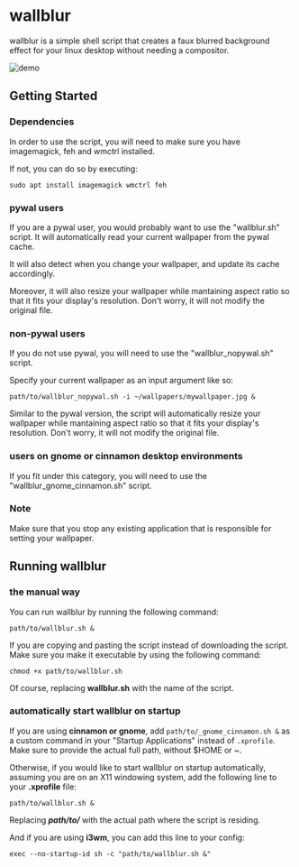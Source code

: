 # wallblur

wallblur is a simple shell script that creates a faux blurred background effect for your linux desktop without needing a compositor.

![demo](https://github.com/turing753/wallblur/blob/master/demo.gif)

## Getting Started

### Dependencies

In order to use the script, you will need to make sure you have imagemagick, feh and wmctrl installed.

If not, you can do so by executing:

```
sudo apt install imagemagick wmctrl feh
```

### pywal users

If you are a pywal user, you would probably want to use the "wallblur.sh" script. It will automatically read your current wallpaper from the pywal cache.

It will also detect when you change your wallpaper, and update its cache accordingly.

Moreover, it will also resize your wallpaper while mantaining aspect ratio so that it fits your display's resolution. Don't worry, it will not modify the original file.

### non-pywal users

If you do not use pywal, you will need to use the "wallblur_nopywal.sh" script.

Specify your current wallpaper as an input argument like so:  

```
path/to/wallblur_nopywal.sh -i ~/wallpapers/mywallpaper.jpg &
```

Similar to the pywal version, the script will automatically resize your wallpaper while mantaining aspect ratio so that it fits your display's resolution. Don't worry, it will not modify the original file.

### users on gnome or cinnamon desktop environments

If you fit under this category, you will need to use the "wallblur_gnome_cinnamon.sh" script.

### Note

Make sure that you stop any existing application that is responsible for setting your wallpaper.


## Running wallblur

### the manual way

You can run wallblur by running the following command:

```
path/to/wallblur.sh &
```

If you are copying and pasting the script instead of downloading the script. Make sure you make it executable by using the following command:

```
chmod +x path/to/wallblur.sh
```

Of course, replacing **wallblur.sh** with the name of the script. 

### automatically start wallblur on startup

If you are using **cinnamon or gnome**, add ```path/to/_gnome_cinnamon.sh &``` as a custom command in your "Startup Applications" instead of ```.xprofile```. Make sure to provide the actual full path, without $HOME or ~.


Otherwise, if you would like to start wallblur on startup automatically, assuming you are on an X11 windowing system, add the following line to your **.xprofile** file:

```
path/to/wallblur.sh &
```

Replacing ***path/to/*** with the actual path where the script is residing.

And if you are using **i3wm**, you can add this line to your config:

```
exec --no-startup-id sh -c "path/to/wallblur.sh &"
```

